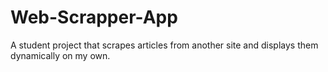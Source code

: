 # Web-Scrapper-App
A student project that scrapes articles from another site and displays them dynamically on my own.
